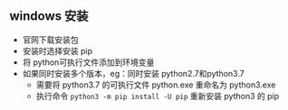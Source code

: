 ## windows 安装
- 官网下载安装包
- 安装时选择安装 pip
- 将 python可执行文件添加到环境变量
- 如果同时安装多个版本，eg：同时安装 python2.7和python3.7
    - 需要将 python3.7 的可执行文件 python.exe 重命名为 python3.exe
    - 执行命令 `python3 -m pip install -U pip` 重新安装 python3 的 pip
